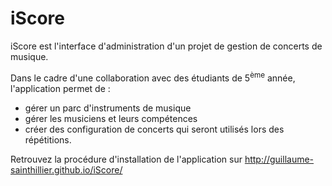 iScore
======

iScore est l'interface d'administration d'un projet de gestion de concerts de musique.

Dans le cadre d'une collaboration avec des étudiants de 5<sup>ème</sup> année, l'application permet de :
  - gérer un parc d'instruments de musique
  - gérer les musiciens et leurs compétences
  - créer des configuration de concerts qui seront utilisés lors des répétitions. 

Retrouvez la procédure d'installation de l'application sur http://guillaume-sainthillier.github.io/iScore/
